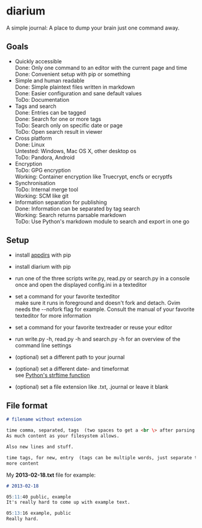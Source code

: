 diarium
=======

A simple journal: A place to dump your brain just one command away.

## Goals
- Quickly accessible  
  Done: Only one command to an editor with the current page and time  
  Done: Convenient setup with pip or something
- Simple and human readable  
  Done: Simple plaintext files written in markdown  
  Done: Easier configuration and sane default values  
  ToDo: Documentation
- Tags and search  
  Done: Entries can be tagged  
  Done: Search for one or more tags  
  ToDo: Search only on specific date or page  
  ToDo: Open search result in viewer
- Cross platform  
  Done: Linux  
  Untested: Windows, Mac OS X, other desktop os  
  ToDo: Pandora, Android  
- Encryption  
  ToDo: GPG encryption  
  Working: Container encryption like Truecrypt, encfs or ecryptfs  
- Synchronisation  
  ToDo: Internal merge tool  
  Working: SCM like git
- Information separation for publishing  
  Done: Information can be separated by tag search  
  Working: Search returns parsable markdown  
  ToDo: Use Python's markdown module to search and export in one go  

## Setup
- install [appdirs](http://pypi.python.org/pypi/appdirs) with pip
- install diarium with pip
- run one of the three scripts write.py, read.py or search.py in a console once and open the displayed config.ini in a texteditor
- set a command for your favorite texteditor  
  make sure it runs in foreground and doesn't fork and detach. Gvim needs the --nofork flag for example. Consult the manual of your favorite texteditor for more information
- set a command for your favorite textreader or reuse your editor
- run write.py -h, read.py -h and search.py -h for an overview of the command line settings

- (optional) set a different path to your journal
- (optional) set a different date- and timeformat  
  see [Python's strftime function](http://docs.python.org/2/library/time.html#time.strftime)
- (optional) set a file extension like .txt, .journal or leave it blank

## File format
``` markdown
# filename without extension

time comma, separated, tags  (two spaces to get a <br \> after parsing the markdown)
As much content as your filesystem allows.

Also new lines and stuff.

time tags, for new, entry  (tags can be multiple words, just separate them by commas)
more content
```
My __2013-02-18.txt__ file for example:
``` markdown
# 2013-02-18

05:11:40 public, example  
It's really hard to come up with example text.

05:13:16 example, public  
Really hard.
```
